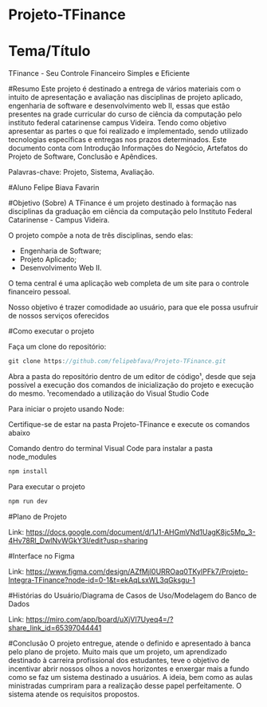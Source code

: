 # Projeto-TFinance

# Tema/Título
TFinance - Seu Controle Financeiro Simples e Eficiente

#Resumo
Este projeto é destinado a entrega de vários materiais com o intuito de apresentação e avaliação nas disciplinas de projeto aplicado, engenharia de software e desenvolvimento web II, essas que estão presentes na grade curricular do curso de ciência da computação pelo instituto federal catarinense campus Videira.
Tendo como objetivo apresentar as partes o que foi realizado e implementado, sendo utilizado tecnologias específicas e entregas nos prazos determinados.
Este documento conta com Introdução Informações do Negócio, Artefatos do Projeto de Software, Conclusão e Apêndices.

Palavras-chave: Projeto, Sistema, Avaliação. 


#Aluno
Felipe Biava Favarin

#Objetivo (Sobre)
A TFinance é um projeto destinado à formação nas disciplinas da graduação em ciência da computação pelo Instituto Federal Catarinense - Campus Videira.

O projeto compõe a nota de três disciplinas, sendo elas:

- Engenharia de Software;
- Projeto Aplicado;
- Desenvolvimento Web II.

O tema central é uma aplicação web completa de um site para o controle financeiro pessoal.

Nosso objetivo é trazer comodidade ao usuário, para que ele possa usufruir de nossos serviços oferecidos


#Como executar o projeto

Faça um clone do repositório:

```js
git clone https://github.com/felipebfava/Projeto-TFinance.git
```

Abra a pasta do repositório dentro de um editor de código¹, desde que seja possível a execução dos comandos de inicialização do projeto e execução do mesmo.
¹recomendado a utilização do Visual Studio Code

Para iniciar o projeto usando Node:

Certifique-se de estar na pasta Projeto-TFinance e execute os comandos abaixo

Comando dentro do terminal Visual Code para instalar a pasta node_modules
```js
npm install
```

Para executar o projeto
```js
npm run dev
```

#Plano de Projeto

Link: https://docs.google.com/document/d/1J1-AHGmVNd1UagK8jc5Mp_3-4Hv78Rl_DwlNvWGkY3I/edit?usp=sharing

#Interface no Figma

Link: https://www.figma.com/design/AZfMjl0URROaq0TKyIPFk7/Projeto-Integra-TFinance?node-id=0-1&t=ekAqLsxWL3qGksgu-1


#Histórias do Usuário/Diagrama de Casos de Uso/Modelagem do Banco de Dados

Link: https://miro.com/app/board/uXjVI7Uyeq4=/?share_link_id=65397044441

#Conclusão
O projeto entregue, atende o definido e apresentado à banca pelo plano de projeto. Muito mais que um projeto, um aprendizado destinado à carreira profissional dos estudantes, teve o objetivo de incentivar abrir nossos olhos a novos horizontes e enxergar mais a fundo como se faz um sistema destinado a usuários. A ideia, bem como as aulas ministradas cumpriram para a realização desse papel perfeitamente. O sistema atende os requisitos propostos. 

